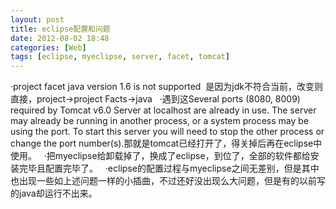 ```yaml
---
layout: post
title: eclipse配置和问题
date: 2012-08-02 18:48
categories: [Web]
tags: [eclipse, myeclipse, server, facet, tomcat]
---
```

·project facet java version 1.6 is not supported  是因为jdk不符合当前，改变则直接，project->project Facts->java
 
·遇到这Several ports (8080, 8009) required by Tomcat v6.0 Server at localhost are already in use. The server may already be running in another process, or a system process may be using the port. To start
 this server you will need to stop the other process or change the port number(s).那就是tomcat已经打开了，得关掉后再在eclipse中使用。
 
·把myeclipse给卸载掉了，换成了eclipse，到位了，全部的软件都给安装完毕且配置完毕了。
 
·eclipse的配置过程与myeclipse之间无差别，但是其中也出现一些如上述问题一样的小插曲，不过还好没出现么大问题，但是有的以前写的java却运行不出来。
